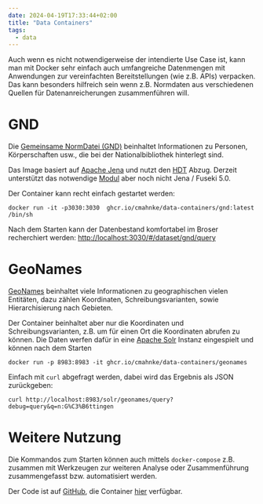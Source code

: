 ```yaml
---
date: 2024-04-19T17:33:44+02:00
title: "Data Containers"
tags:
  - data
---
```


Auch wenn es nicht notwendigerweise der intendierte Use Case ist, kann man mit Docker sehr einfach auch umfangreiche Datenmengen mit Anwendungen zur vereinfachten Bereitstellungen (wie z.B. APIs) verpacken. Das kann besonders hilfreich sein wenn z.B. Normdaten aus verschiedenen Quellen für Datenanreicherungen zusammenführen will.

# GND

Die [Gemeinsame NormDatei (GND)](https://www.dnb.de/EN/Professionell/Standardisierung/GND/gnd_node.html) beinhaltet Informationen zu Personen, Körperschaften usw., die bei der Nationalbibliothek hinterlegt sind.

Das Image basiert auf [Apache Jena](https://jena.apache.org/) und nutzt den [HDT](https://www.rdfhdt.org/) Abzug. Derzeit unterstützt das notwendige [Modul](https://github.com/rdfhdt/hdt-java) aber noch nicht Jena / Fuseki 5.0.

Der Container kann recht einfach gestartet werden:

```
docker run -it -p3030:3030  ghcr.io/cmahnke/data-containers/gnd:latest /bin/sh
```

Nach dem Starten kann der Datenbestand komfortabel im Broser recherchiert werden: [http://localhost:3030/#/dataset/gnd/query](http://localhost:3030/#/dataset/gnd/query)

# GeoNames

[GeoNames](https://www.geonames.org/) beinhaltet viele Informationen zu geographischen vielen Entitäten, dazu zählen Koordinaten, Schreibungsvarianten, sowie Hierarchisierung nach Gebieten.

Der Container beinhaltet aber nur die Koordinaten und Schreibungsvarianten, z.B. um für einen Ort die Koordinaten abrufen zu können. Die Daten werfen dafür in eine [Apache Solr](https://solr.apache.org/) Instanz eingespielt und können nach dem Starten

```
docker run -p 8983:8983 -it ghcr.io/cmahnke/data-containers/geonames
```

Einfach mit `curl` abgefragt werden, dabei wird das Ergebnis als JSON zurückgeben:

```
curl http://localhost:8983/solr/geonames/query?debug=query&q=n:G%C3%B6ttingen
```

# Weitere Nutzung

Die Kommandos zum Starten können auch mittels `docker-compose` z.B. zusammen mit Werkzeugen zur weiteren Analyse oder Zusammenführung zusammengefasst bzw. automatisiert werden.

Der Code ist auf [GitHub](https://github.com/cmahnke/data-containers), die Container [hier](https://github.com/cmahnke?tab=packages&repo_name=data-containers) verfügbar.
